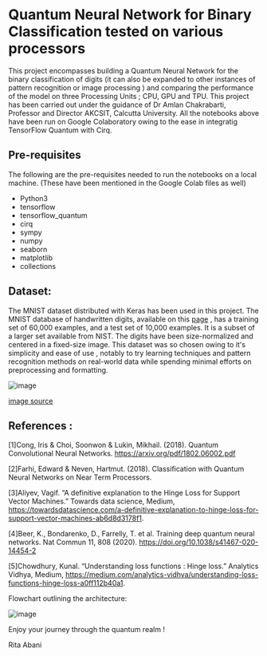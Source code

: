 # Quantum Neural Network for Binary Classification tested on various processors

This project encompasses building a Quantum Neural Network for the binary classification of digits (it can also be expanded to other instances of pattern recognition or image processing ) and comparing the performance of the model on three Processing Units ; CPU, GPU and TPU.
This project has been carried out under the guidance of Dr Amlan Chakrabarti, Professor and Director AKCSIT, Calcutta University.
All the notebooks above have been run on Google Colaboratory owing to the ease in integratig TensorFlow Quantum with Cirq.

## Pre-requisites
The following are the pre-requisites needed to run the notebooks on a local machine. (These have been mentioned in the Google Colab files as well)

* Python3
* tensorflow
* tensorflow_quantum
* cirq
* sympy
* numpy
* seaborn
* matplotlib
* collections

## Dataset:
The MNIST dataset distributed with Keras has been used in this project.
The MNIST database of handwritten digits, available on this [page](http://yann.lecun.com/exdb/mnist/) , has a training set of 60,000 examples, and a test set of 10,000 examples. It is a subset of a larger set available from NIST. The digits have been size-normalized and centered in a fixed-size image.
This dataset was so chosen owing to it's simplicity and ease of use , notably to try learning techniques and pattern recognition methods on real-world data while spending minimal efforts on preprocessing and formatting.

![image](https://user-images.githubusercontent.com/68393451/125188025-14410a80-e250-11eb-9293-12871ab9a51a.png)

[image source](https://en.wikipedia.org/wiki/MNIST_database#/media/File:MnistExamples.png)

## References :
[1]Cong, Iris & Choi, Soonwon & Lukin, Mikhail. (2018). Quantum Convolutional Neural Networks. https://arxiv.org/pdf/1802.06002.pdf

[2]Farhi, Edward & Neven, Hartmut. (2018). Classification with Quantum Neural Networks on  Near Term Processors. 

[3]Aliyev, Vagif. “A definitive explanation to the Hinge Loss for Support Vector Machines.” Towards data science, Medium, https://towardsdatascience.com/a-definitive-explanation-to-hinge-loss-for-support-vector-machines-ab6d8d3178f1.

[4]Beer, K., Bondarenko, D., Farrelly, T. et al. Training deep quantum neural networks. Nat Commun 11, 808 (2020). https://doi.org/10.1038/s41467-020-14454-2

[5]Chowdhury, Kunal. “Understanding loss functions : Hinge loss.” Analytics Vidhya, Medium, https://medium.com/analytics-vidhya/understanding-loss-functions-hinge-loss-a0ff112b40a1.

Flowchart outlining the architecture:

![image](https://user-images.githubusercontent.com/68393451/125188443-6898ba00-e251-11eb-88ce-6f657983009b.png)


Enjoy your journey through the quantum realm !

Rita Abani

